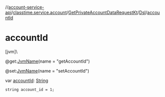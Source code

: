 //[account-service-api](../../../../index.md)/[classtime.service.account](../../index.md)/[GetPrivateAccountDataRequestKt](../index.md)/[Dsl](index.md)/[accountId](account-id.md)

# accountId

[jvm]\

@get:[JvmName](https://kotlinlang.org/api/latest/jvm/stdlib/kotlin.jvm/-jvm-name/index.html)(name = &quot;getAccountId&quot;)

@set:[JvmName](https://kotlinlang.org/api/latest/jvm/stdlib/kotlin.jvm/-jvm-name/index.html)(name = &quot;setAccountId&quot;)

var [accountId](account-id.md): [String](https://kotlinlang.org/api/latest/jvm/stdlib/kotlin/-string/index.html)

<code>string account_id = 1;</code>
